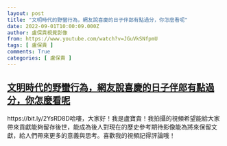 ```yaml
---
layout: post
title: "文明時代的野蠻行為，網友說喜慶的日子伴郎有點過分，你怎麼看呢"
date: 2022-09-01T10:00:09.000Z
author: 盧保貴視覺影像
from: https://www.youtube.com/watch?v=JGuVkSNfpmU
tags: [ 盧保貴 ]
comments: True
categories: [ 盧保貴 ]
---
```

<!--1662026409000-->
[文明時代的野蠻行為，網友說喜慶的日子伴郎有點過分，你怎麼看呢](https://www.youtube.com/watch?v=JGuVkSNfpmU)
------

<div>
https://bit.ly/2YsRD8D哈嘍，大家好！我是盧寶貴！我拍攝的視頻希望能給大家帶來貢獻能夠留存後世，能成為後人對現在的歷史參考期待影像能為將來保留文獻，給人們帶來更多的意義與思考。喜歡我的視頻記得評論哦！
</div>
